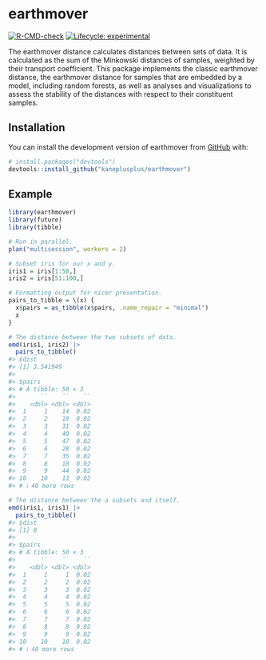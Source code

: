 
<!-- README.md is generated from README.Rmd. Please edit that file -->

# earthmover

<!-- badges: start -->

[![R-CMD-check](https://github.com/kaneplusplus/earthmover/actions/workflows/R-CMD-check.yaml/badge.svg)](https://github.com/kaneplusplus/earthmover/actions/workflows/R-CMD-check.yaml)
[![Lifecycle:
experimental](https://img.shields.io/badge/lifecycle-experimental-orange.svg)](https://lifecycle.r-lib.org/articles/stages.html#experimental)
<!-- badges: end -->

The earthmover distance calculates distances between sets of data. It is
calculated as the sum of the Minkowski distances of samples, weighted by
their transport coefficient. This package implements the classic
earthmover distance, the earthmover distance for samples that are
embedded by a model, including random forests, as well as analyses and
visualizations to assess the stability of the distances with respect to
their constituent samples.

## Installation

You can install the development version of earthmover from
[GitHub](https://github.com/) with:

``` r
# install.packages("devtools")
devtools::install_github("kaneplusplus/earthmover")
```

## Example

``` r
library(earthmover)
library(future)
library(tibble)

# Run in parallel.
plan("multisession", workers = 2)

# Subset iris for our x and y.
iris1 = iris[1:50,]
iris2 = iris[51:100,]

# Formatting output for nicer presentation.
pairs_to_tibble = \(x) {
  x$pairs = as_tibble(x$pairs, .name_repair = "minimal")
  x
}

# The distance between the two subsets of data.
emd(iris1, iris2) |> 
  pairs_to_tibble()
#> $dist
#> [1] 3.541949
#> 
#> $pairs
#> # A tibble: 50 × 3
#>       ``    ``    ``
#>    <dbl> <dbl> <dbl>
#>  1     1    14  0.02
#>  2     2    19  0.02
#>  3     3    31  0.02
#>  4     4    40  0.02
#>  5     5    47  0.02
#>  6     6    28  0.02
#>  7     7    35  0.02
#>  8     8    18  0.02
#>  9     9    44  0.02
#> 10    10    13  0.02
#> # ℹ 40 more rows

# The distance between the a subsets and itself.
emd(iris1, iris1) |>
  pairs_to_tibble()
#> $dist
#> [1] 0
#> 
#> $pairs
#> # A tibble: 50 × 3
#>       ``    ``    ``
#>    <dbl> <dbl> <dbl>
#>  1     1     1  0.02
#>  2     2     2  0.02
#>  3     3     3  0.02
#>  4     4     4  0.02
#>  5     5     5  0.02
#>  6     6     6  0.02
#>  7     7     7  0.02
#>  8     8     8  0.02
#>  9     9     9  0.02
#> 10    10    10  0.02
#> # ℹ 40 more rows
```
